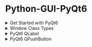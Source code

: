 # Python-GUI-PyQt6

<details>
  <summary>Get Started with PyQt6</summary>
  
</br><b>Install Virtual Environment:</b>
  - virtualenv is considered as the virtual python environment builder which is used to create the multiple python virtual environment side by side. 
  - At first open <code>Visual Studio Code</code> then use following command to install virtual environment:
  ```python
pip install virtualenv
```
  - Once it is installed, we can create the new virtual environment into a folder as given below.
   ```python
python -m venv env
```
  - To activate the corresponding environment, use the following command on the Windows operating system.
  ```python
.\env\Scripts\activate
```
  - Then install the PyQt6 by using the following command:
  ```python
pip install pyqt6
pip install pyqt6-tools
```
  - Now Create your first Python file. In the below code used for the custom window:
  ```python
from PyQt6.QtWidgets import QApplication, QWidget
from PyQt6.QtGui import QIcon
import sys


class Window(QWidget):
    def __init__(self):
        super().__init__()
        
        self.setGeometry(200,200, 700,400)
        self.setWindowTitle("Python GUI Development")
        self.setWindowIcon(QIcon('images/python.png'))

app = QApplication(sys.argv)
Window = Window()
Window.show()
sys.exit(app.exec())
```
</details>

<details>
  <summary>Window Class Types</summary>

There are three different window type classes in PyQt6

- **QMainWindow:** The QMainWindow class provides a main application window  provides a framework for building an application's user interface. QMainWindow has its own layout to which we can add QToolBars, QDockWidgets, a QMenuBar, and a QStatusBar.
- **QDialog:** The QDialog class is the base class of dialog window and a dialog window is a top-level window mostly used for short-term tasks and brief communcation's with the user. QDialogs may be modal or modeless
- **QWidget:** The QWidget class is the base class of all user interface objects. The widget is an important point of the user interface: it receives the mouse, keyboard, and other events from the window system, and paints a representation of itself on the screen.

**Window Class Layout:**

* self.setGeometry(200,200, 700,400) - using for window size
* self.setWindowTitle("Python GUI Development") - using for title
* self.setWindowIcon(QIcon('images/python.png')) - using for set window icon
* self.setFixedHeight(400) - using for set the fixed height
* self.setFixedWidth(700) - using for set the fixed width
* self.setStyleSheet('background-color: red') - using for set the background color
* self.setWindowOpacity(0.5) - using for set window opacity

**Open QT Digner:**

* At First install- pip install pyqt6-tools
   ```python
  Then -->env-->Lib-->qt6 application-->Qt-->bin-->designer.exe
  ```
**Convert QT Digner UI file to py file:**

* Type text in terminal:
  ```python
  pyuic6 -x UIfilepath -o newfilename.py
  ```
</details>

<details>
  <summary>PyQt6 QLabel</summary>
QLabel is a widget that is used to display text or images. It is essentially a widget for showing a static text or an image on the user interface.


  + **Displaying Text:** QLabel is commonly used to show text on the GUI. It can display plain text, HTML-formatted text, or even rich text with formatting like fonts, colors, etc. This makes it useful for displaying instructions, labels, or any kind of textual information on the interface.
  + **Displaying Images:** QLabel can also be used to display images such as icons, logos, or pictures. It supports various image formats, and you can easily load and display images using this widget.
  + **Interaction:** Though QLabel is primarily used for displaying static content, it can be used to display clickable text or images as well. You can set up event handlers to respond to mouse clicks or other interactions on the QLabel.
  + **Alignment and Layout:** QLabel allows you to align the text or image within the widget, which is important for creating visually appealing interfaces. You can control the alignment horizontally and vertically, ensuring proper layout and presentation.
  + **Accessibility:** QLabel is useful for creating accessible interfaces since it can display text that can be read by screen readers, making your application more inclusive.
</details>

<details>
  <summary>PyQt6 QPushButton</summary>
  The push button, or command button, is perhaps the most commonly used widget in any graphical user interface. Push (click) a button to command the computer to perform some action, or to answer a question. Typical buttons are OK, Apply, Cancel, Close, Yes, No and Help.
  
  <br>**Specific Libraries:-**
  ```python
  from PyQt6.QtWidgets import QPushButton
  from PyQt6.QtGui import QFont, QIcon
  from PyQt6.QtCore import QSize 
  ```

**There are different methods that we can use in QPushButton.**
+ setText(): This method is used to assign text to the push button
+ setIcon(): This method is used to assign an icon to the push button
+ setGeometry(): This method is used for setting the x and y position, also width and height of the button.
+ setMenu(): This method is used for setting pop menu to the button.
 
</details>
